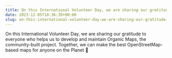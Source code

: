 ```yaml
---
title: On this International Volunteer Day, we are sharing our gratitude to everyone who helps us to develop and maintain Organic Maps, the community-built project
date: 2023-12-05T18:36:39+00:00
slug: on-this-international-volunteer-day-we-are-sharing-our-gratitude-to-everyone-who-helps-us-to-develop-and-maintain-organic-maps-the-community-built-project
---
```


On this International Volunteer Day, we are sharing our gratitude to everyone who helps us to develop and maintain Organic Maps, the community-built project. Together, we can make the best OpenStreetMap-based maps for anyone on the Planet 🙏
